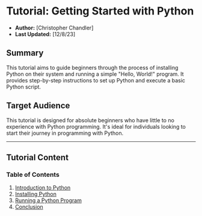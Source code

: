 # Tutorial: Getting Started with Python

- **Author:** [Christopher Chandler]
- **Last Updated:** [12/8/23]

## Summary

This tutorial aims to guide beginners through the process of installing Python on their system and running a simple "Hello, World!" program. It provides step-by-step instructions to set up Python and execute a basic Python script.

## Target Audience

This tutorial is designed for absolute beginners who have little to no experience with Python programming. It's ideal for individuals looking to start their journey in programming with Python.

---

## Tutorial Content

### Table of Contents

1. [Introduction to Python](https://github.com/ChrisChandler325/Python-Introduction-Tutorial/blob/main/Introduction.md)
2. [Installing Python](#installing-python)
3. [Running a Python Program](#running-a-python-program)
4. [Conclusion](#conclusion)
